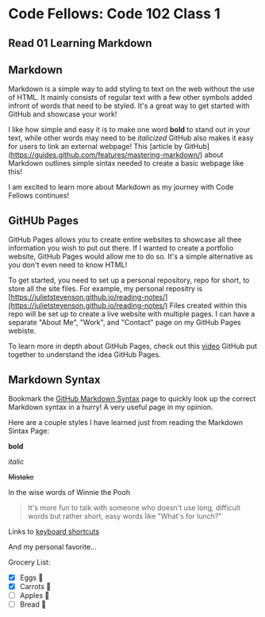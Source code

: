 # Code Fellows: Code 102 Class 1
## Read 01 Learning Markdown


## Markdown

Markdown is a simple way to add styling to text on the web without the use of HTML. It mainly consists of regular text with a few other symbols added infront of words that need to be styled. It's a great way to get started with GitHub and showcase your work!

I like how simple and easy it is to make one word **bold** to stand out in your text, while other words may need to be *italicized* GitHub also makes it easy for users to link an external webpage! This [article by GitHub] (https://guides.github.com/features/mastering-markdown/) about Markdown outlines simple sintax needed to create a basic webpage like this!

I am excited to learn more about Markdown as my journey with Code Fellows continues!


## GitHUb Pages

GitHub Pages allows you to create entire websites to showcase all thee information you wish to put out there. If I wanted to create a portfolio website, GitHub Pages would allow me to do so. It's a simple alternative as you don't even need to know HTML!

To get started, you need to set up a personal repository, repo for short, to store all the site files. For example, my personal repositry is [https://julietstevenson.github.io/reading-notes/](https://julietstevenson.github.io/reading-notes/) Files created within this repo will be set up to create a live website with multiple pages. I can have a separate "About Me", "Work", and "Contact" page on my GitHub Pages webiste. 

To learn more in depth about GitHub Pages, check out this [video](https://julietstevenson.github.io/reading-notes/) GitHub put together to understand the idea GitHub Pages. 


## Markdown Syntax

Bookmark the [GitHub Markdown Syntax](https://docs.github.com/en/github/writing-on-github/getting-started-with-writing-and-formatting-on-github/basic-writing-and-formatting-syntax) page to quickly look up the correct Markdown syntax in a hurry! A very useful page in my opinion. 

Here are a couple styles I have learned just from reading the Markdown Sintax Page:

**bold**

*italic*

~~Mistake~~

In the wise words of Winnie the Pooh
> It's more fun to talk with someone who doesn't use long, difficult words but rather short, easy words like "What's for lunch?"

Links to [keyboard shortcuts](https://docs.github.com/en/get-started/using-github/keyboard-shortcuts)

And my personal favorite...

Grocery List:
- [x] Eggs 🥚
- [x] Carrots 🥕
- [ ] Apples 🍎
- [ ] Bread 🍞
